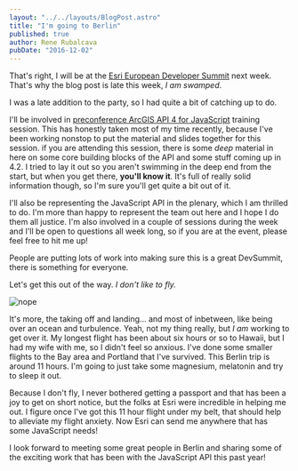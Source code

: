 ```yaml
---
layout: "../../layouts/BlogPost.astro"
title: "I'm going to Berlin"
published: true
author: Rene Rubalcava
pubDate: "2016-12-02"
---
```


That's right, I will be at the [Esri European Developer Summit](http://www.esri.com/events/devsummit-europe) next week. That's why the blog post is late this week, _I am swamped_.

I was a late addition to the party, so I had quite a bit of catching up to do.

I'll be involved in [preconference ArcGIS API 4 for JavaScript](https://deveurope.schedule.esri.com/#schedule/3f5f370c-e844-44c8-be2a-a8adeb3344a2/98d7ce0e-ac67-4cf6-8057-98966dbfe31b) training session. This has honestly taken most of my time recently, because I've been working nonstop to put the material and slides together for this session. if you are attending this session, there is some _deep_ material in here on some core building blocks of the API and some stuff coming up in 4.2. I tried to lay it out so you aren't swimming in the deep end from the start, but when you get there, **you'll know it**. It's full of really solid information though, so I'm sure you'll get quite a bit out of it.

I'll also be representing the JavaScript API in the plenary, which I am thrilled to do. I'm more than happy to represent the team out here and I hope I do them all justice. I'm also involved in a couple of sessions during the week and I'll be open to questions all week long, so if you are at the event, please feel free to hit me up!

People are putting lots of work into making sure this is a great DevSummit, there is something for everyone.

Let's get this out of the way. _I don't like to fly._

![nope](images/flying.png)

It's more, the taking off and landing... and most of inbetween, like being over an ocean and turbulence. Yeah, not my thing really, but _I am_ working to get over it. My longest flight has been about six hours or so to Hawaii, but I had my wife with me, so I didn't feel so anxious. I've done some smaller flights to the Bay area and Portland that I've survived. This Berlin trip is around 11 hours. I'm going to just take some magnesium, melatonin and try to sleep it out.

Because I don't fly, I never bothered getting a passport and that has been a joy to get on short notice, but the folks at Esri were incredible in helping me out. I figure once I've got this 11 hour flight under my belt, that should help to alleviate my flight anxiety. Now Esri can send me anywhere that has some JavaScript needs!

I look forward to meeting some great people in Berlin and sharing some of the exciting work that has been with the JavaScript API this past year!
